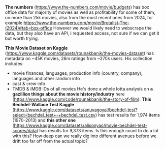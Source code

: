**The numbers** (https://www.the-numbers.com/movie/budgets) has box office data for majority of movies as well as profitability for some of them, on more than 25k movies, also from the most recent ones from 2024, for example
https://www.the-numbers.com/movie/Brutalist-The-(2024)#tab=box-office However we would likely need to webscrape the data, but they also have an API, i requested access, not sure if we can get it but worth trying.

**This Movie Dataset on Kaggle** (https://www.kaggle.com/datasets/rounakbanik/the-movies-dataset) has metadata on ~45K movies, 26m ratings from ~270k users. His collection includes:
- movie finances, languages, production info (country, company), languages and other random info
- cast & crew info
- TMDB & IMDB IDs of all movies
He's done a whole lotta analysis on **a gazillion things about the movie history/industry** here (https://www.kaggle.com/code/rounakbanik/the-story-of-film).
**This Bechdel-Wallace Test Kaggle** (https://www.kaggle.com/datasets/anuvagoyal/bechdel-test?select=bechdel_test+-+bechdel_test.csv) has test results for 1,974 items (1970-2013) and **this other one** (https://www.kaggle.com/datasets/alisonyao/movie-bechdel-test-scores/data) has results for 9,373 items. Is this enough count to do a lot with this? How deep can we really dig into different avenues before we drift too far off from the actual topic? 